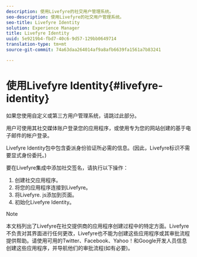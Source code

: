 ```yaml
---
description: 使用Livefyre的社交用户管理系统。
seo-description: 使用Livefyre的社交用户管理系统。
seo-title: Livefyre Identity
solution: Experience Manager
title: Livefyre Identity
uuid: 5e9219b4-fbd7-40c6-9d57-129bb0649714
translation-type: tm+mt
source-git-commit: 74a63daa264014af9a8afb6639fa1561a7b83241

---
```



# 使用Livefyre Identity{#livefyre-identity}

如果您使用自定义或第三方用户管理系统，请跳过此部分。

用户可使用其社交媒体账户登录您的应用程序，或使用专为您的网站创建的基于电子邮件的帐户登录。

Livefyre Identity包中包含委派身份验证所必需的信息。(因此，Livefyre标识不需要显式身份委托。)

要在Livefyre集成中添加社交签名，请执行以下操作：

1. 创建社交应用程序。
1. 将您的应用程序连接到Livefyre。
1. 将Livefyre. js添加到页面。
1. 初始化Livefyre Identity。

>[!NOTE]
>
>本文档列出了Livefyre在社交提供商的应用程序创建过程中的特定方面。Livefyre不负责对其界面进行任何更改，Livefyre也不能为创建这些应用程序或其审批流程提供帮助。请使用可用的Twitter、Facebook、Yahoo！和Google开发人员信息创建这些应用程序，并导航他们的审批流程(如有必要)。

